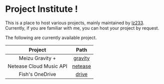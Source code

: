 # Project Institute !

This is a place to host various projects, mainly maintained by [lz233](https://lz233.ac.cn). Currently, if you are familiar with me, you can host your project by request.

The following are currently available project.



|         Project         |                   Path                   |
| :---------------------: | :--------------------------------------: |
|     Meizu Gravity +     | [gravity](https://gravity.project.ac.cn) |
| Netease Cloud Music API | [netease](https://netease.project.ac.cn) |
|     Fish's OneDrive     |   [drive](https://drive.project.ac.cn)   |